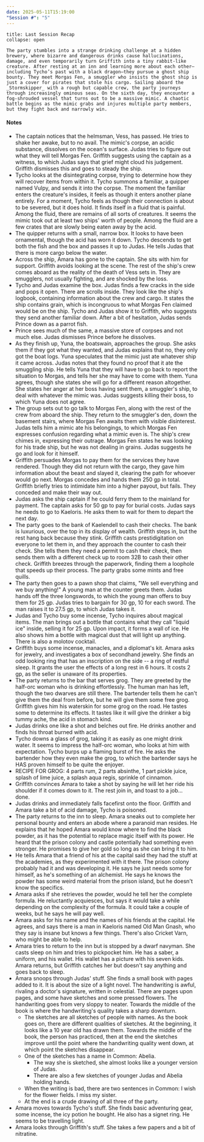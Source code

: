 ```yaml
---
date: 2025-05-11T15:19:00
"Session #": "5"
---
```

```ad-summary
title: Last Session Recap
collapse: open

The party stumbles into a strange drinking challenge at a hidden brewery, where bizarre and dangerous drinks cause hallucinations, damage, and even temporarily turn Griffith into a tiny rabbit-like creature. After resting at an inn and learning more about each other—including Tycho’s past with a black dragon—they pursue a ghost ship bounty. They meet Morgas Fen, a smuggler who insists the ghost ship is just a cover for pirates that stole his cargo. Sailing aboard the _Stormskipper_ with a rough but capable crew, the party journeys through increasingly ominous seas. On the sixth day, they encounter a fog-shrouded vessel that turns out to be a massive mimic. A chaotic battle begins as the mimic grabs and injures multiple party members, but they fight back and narrowly win.

```

#### Notes

-  The captain notices that the helmsman, Vess, has passed. He tries to shake her awake, but to no avail. The mimic's corpse, an acidic substance, dissolves on the ocean's surface. Judas tries to figure out what they will tell Morgas Fen. Griffith suggests using the captain as a witness, to which Judas says that grief might cloud his judgement. Griffith dismisses this and goes to steady the ship.
- Tycho looks at the disintegrating corpse, trying to determine how they will recover items from within it.  Tycho summons a familiar, a quipper named Vulpy, and sends it into the corpse. The moment the familiar enters the creature's insides, it feels as though it enters another plane entirely. For a moment, Tycho feels as though their connection is about to be severed, but it does hold. It finds itself in a fluid that is painful. Among the fluid, there are remains of all sorts of creatures. It seems the mimic took out at least two ships' worth of people. Among the fluid are a few crates that are slowly being eaten away by the acid. 
-  The quipper returns with a small, narrow box. It looks to have been ornamental, though the acid has worn it down. Tycho descends to get both the fish and the box and passes it up to Judas. He tells Judas that there is more cargo below the water. 
- Across the ship, Amara has gone to the captain. She sits with him for support. Griffith avoids looking at the scene. The rest of the ship's crew comes aboard as the reality of the death of Vess sets in. They are smugglers, not usually fighting, and are shocked by the loss. 
- Tycho and Judas examine the box. Judas finds a few cracks in the side and pops it open. There are scrolls inside. They look like the ship's logbook, containing information about the crew and cargo. It states the ship contains grain, which is incongruous to what Morgas Fen claimed would be on the ship. Tycho and Judas show it to Griffith, who suggests they send another familiar down. After a bit of hesitation, Judas sends Prince down as a parrot fish. 
- Prince sees much of the same, a massive store of corpses and not much else. Judas dismisses Prince before he dissolves.
- As they finish up, Yuna, the boatswain, approaches the group. She asks them if they got what they wanted, and Judas explains that no, they only got the boat logs. Yuna speculates that the mimic just ate whatever ship it came across. Judas notes that they found no proof that it ate the smuggling ship. He tells Yuna that they will have to go back to report the situation to Morgas, and tells her she may have to come with them. Yuna agrees, though she states she will go for a different reason altogether. She states her anger at her boss having sent them, a smuggler's ship, to deal with whatever the mimic was. Judas suggests killing their boss, to which Yuna does not agree.
-  The group sets out to go talk to Morgas Fen, along with the rest of the crew from aboard the ship. They return to the smuggler's den, down the basement stairs, where Morgas Fen awaits them with visible disinterest. Judas tells him a mimic ate his belongings, to which Morgas Fen expresses confusion regarding what a mimic even is. The ship's crew chimes in, expressing their outrage. Morgas Fen states he was looking for his trade ship, but he was not dealing in grains. Judas suggests he go and look for it himself. 
- Griffith persuades Morgas to pay them for the services they have rendered. Though they did not return with the cargo, they gave him information about the beast and slayed it, clearing the path for whoever would go next. Morgas concedes and hands them 250 gp in total. Griffith briefly tries to intimidate him into a higher payout, but fails. They conceded and make their way out.
- Judas asks the ship captain if he could ferry them to the mainland for payment. The captain asks for 50 gp to pay for burial costs. Judas says he needs to go to Kaeloris. He asks them to wait for them to depart the next day. 
- The party goes to the bank of Kaelendell to cash their checks. The bank is luxurious, over the top in its display of wealth. Griffith steps in, but the rest hang back because they stink. Griffith casts prestidigitation on everyone to let them in, and they approach the counter to cash their check. She tells them they need a permit to cash their check, then sends them with a different check up to room 32B to cash their other check. Griffith breezes through the paperwork, finding them a loophole that speeds up their process. The party grabs some mints and free quills.
- The party then goes to a pawn shop that claims, "We sell everything and we buy anything!" A young man at the counter greets them. Judas hands off the three longswords, to which the young man offers to buy them for 25 gp. Judas tries to bargain for 30 gp, 10 for each sword. The man raises it to 27.5 gp, to which Judas takes it.
-  Judas and Tycho buy some incense, Tycho inquires about magical items. The man brings out a bottle that contains what they call "liquid ice" inside, selling it for 25 gp. Upon impact, it forms a wall of ice. He also shows him a bottle with magical dust that will light up anything. There is also a molotov cocktail. 
- Griffith buys some incense, manacles, and a diplomat's kit. Amara asks for jewelry, and investigates a box of secondhand jewelry. She finds an odd looking ring that has an inscription on the side -- a ring of restful sleep. It grants the user the effects of a long rest in 6 hours. It costs 2 gp, as the seller is unaware of its properties. 
- The party returns to the bar that serves grog. They are greeted by the half-orc woman who is drinking effortlessly. The human man has left, though the two dwarves are still there. The bartender tells them he can't give them the deal from before, but he will give them some free grog. Griffith gives him his waterskin for some grog on the road. He tastes some to determine its effects. It tastes like it will give the drinker a big tummy ache, the acid in stomach kind. 
- Judas drinks one like a shot and belches out fire. He drinks another and finds his throat burned with acid.
-  Tycho downs a glass of grog, taking it as easily as one might drink water. It seems to impress the half-orc woman, who looks at him with expectation. Tycho burps up a flaming burst of fire. He asks the bartender how they even make the grog, to which the bartender says he HAS proven himself to be quite the enjoyer. 
- RECIPE FOR GROG:
	  4 parts rum, 2 parts absinthe, 1 part pickle juice, splash of lime juice, a splash aqua regis, sprinkle of cinnamon. 
- Griffith convinces Amara to take a shot by saying he will let her ride his shoulder if it comes down to it. The rest join in, and toast to a job... done. 
- Judas drinks and immediately falls facefirst onto the floor. Griffith and Amara take a bit of acid damage, Tycho is poisoned. 
- The party returns to the inn to sleep. Amara sneaks out to complete her personal bounty and enters an abode where a paranoid man resides. He explains that he hoped Amara would know where to find the black powder, as it has the potential to replace magic itself with its power. He heard that the prison colony and castle potentially had something even stronger. He promises to give her gold so long as she can bring it to him. 
- He tells Amara that a friend of his at the capital said they had the stuff at the academies, as they experimented with it there. The prison colony probably had it and was developing it. He says he just needs some for himself, as he's something of an alchemist. He says he knows the powder has some weird material from the prison island, but he doesn't know the specifics.
- Amara asks if she retrieves the powder, would he tell her the complete formula. He reluctantly acquiesces, but says it would take a while depending on the complexity of the formula. It could take a couple of weeks, but he says he will pay well. 
- Amara asks for his name and the names of his friends at the capital. He agrees, and says there is a man in Kaeloris named Old Man Gnash, who they say is insane but knows a few things. There's also Cricket Varn, who might be able to help. 
- Amara tries to return to the inn but is stopped by a dwarf navyman. She casts sleep on him and tries to pickpocket him. He has a saber, a uniform, and his wallet. His wallet has a picture with his seven kids. Amara returns, but Griffith catches her but doesn't say anything and goes back to sleep.
- Amara snoops through Judas' stuff. She finds a small book with pages added to it. It is about the size of a light novel. The handwriting is awful, rivaling a doctor's signature, written in celestial. There are pages upon pages, and some have sketches and some pressed flowers. The handwriting goes from very sloppy to neater. Towards the middle of the book is where the handwriting's quality takes a sharp downturn.
	- The sketches are all sketches of people with names. As the book goes on, there are different qualities of sketches. At the beginning, it looks like a 10 year old has drawn them. Towards the middle of the book, the person has practiced, then at the end the sketches improve until the point where the handwriting quality went down, at which point the sketches disappear.
	- One of the sketches has a name in Common: Abelia.
		- The way she is sketched, she almost looks like a younger version of Judas.
		- There are also a few sketches of younger Judas and Abelia holding hands.
	- When the writing is bad, there are two sentences in Common: I wish for the flower fields. I miss my sister.
	- At the end is a crude drawing of all three of the party.
- Amara moves towards Tycho's stuff. She finds basic adventuring gear, some incense, the icy potion he bought. He also has a signet ring. He seems to be travelling light. 
- Amara looks through Griffith's stuff. She takes a few papers and a bit of nitratine. 